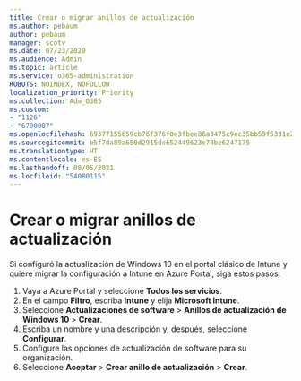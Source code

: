 ```yaml
---
title: Crear o migrar anillos de actualización
ms.author: pebaum
author: pebaum
manager: scotv
ms.date: 07/23/2020
ms.audience: Admin
ms.topic: article
ms.service: o365-administration
ROBOTS: NOINDEX, NOFOLLOW
localization_priority: Priority
ms.collection: Adm_O365
ms.custom:
- "1126"
- "6700007"
ms.openlocfilehash: 69377155659cb76f376f0e3fbee86a3475c9ec35bb59f5331e26ca15b12e548a
ms.sourcegitcommit: b5f7da89a650d2915dc652449623c78be6247175
ms.translationtype: HT
ms.contentlocale: es-ES
ms.lasthandoff: 08/05/2021
ms.locfileid: "54080115"
---
```

# <a name="create-or-migrate-update-rings"></a>Crear o migrar anillos de actualización

Si configuró la actualización de Windows 10 en el portal clásico de Intune y quiere migrar la configuración a Intune en Azure Portal, siga estos pasos:

1.  Vaya a Azure Portal y seleccione **Todos los servicios**.
2.  En el campo **Filtro**, escriba **Intune** y elija **Microsoft Intune**.
3.  Seleccione **Actualizaciones de software**  >  **Anillos de actualización de Windows 10**  >  **Crear**.
4.  Escriba un nombre y una descripción y, después, seleccione **Configurar**.
5.  Configure las opciones de actualización de software para su organización.
6.  Seleccione **Aceptar** > **Crear anillo de actualización** > **Crear**.